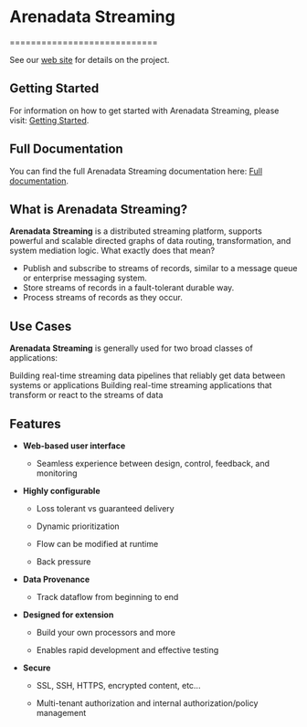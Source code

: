 # Arenadata Streaming
============================

See our [web site](https://arenadata.tech/products/ads/) for details on the project.

## Getting Started

For information on how to get started with Arenadata Streaming, please visit: [Getting Started](https://storage.googleapis.com/arenadata-repo/docs/ads/pdf/v1.0.0/%D0%A3%D1%81%D1%82%D0%B0%D0%BD%D0%BE%D0%B2%D0%BA%D0%B0%20Arenadata%20Streaming.pdf).

## Full Documentation

You can find the full Arenadata Streaming documentation here: [Full documentation](https://docs.arenadata.io/ads/).

## What is Arenadata Streaming?

<strong>Arenadata</strong> <strong>Streaming</strong> is a distributed streaming platform, supports powerful and scalable directed graphs of data routing, transformation, and system mediation logic. What exactly does that mean?

* Publish and subscribe to streams of records, similar to a message queue or enterprise messaging system.
* Store streams of records in a fault-tolerant durable way.
* Process streams of records as they occur.

## Use Cases

<strong>Arenadata</strong> <strong>Streaming</strong> is generally used for two broad classes of applications:

Building real-time streaming data pipelines that reliably get data between systems or applications
Building real-time streaming applications that transform or react to the streams of data

## Features

* <strong>Web-based user interface</strong>

  * Seamless experience between design, control, feedback, and monitoring

* <strong>Highly configurable</strong>

  * Loss tolerant vs guaranteed delivery

  * Dynamic prioritization

  * Flow can be modified at runtime

  * Back pressure

* <strong>Data Provenance</strong>
 
  * Track dataflow from beginning to end

* <strong>Designed for extension</strong>

  * Build your own processors and more

  * Enables rapid development and effective testing

* <strong>Secure</strong>

  * SSL, SSH, HTTPS, encrypted content, etc...

  * Multi-tenant authorization and internal authorization/policy management
